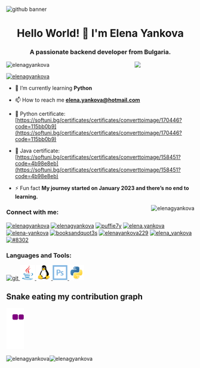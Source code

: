![github banner](https://github.com/ElenaGYankova/SoftUni-Python-Fundamentals-2023/assets/122468758/1649ebe1-6f1e-41ba-937a-15c0cd5e7190)
<h1 align="center">Hello World! 👋 I'm Elena Yankova</h1>
<h3 align="center">A passionate backend developer from Bulgaria.</h3>
<p><img align="right" src="https://github.com/ElenaGYankova/SoftUni-Python-Fundamentals-2023/assets/122468758/87525793-de96-4917-bc9a-affbc4c37139.gif" width="160" /></p>
<p align="left"> <img src="https://komarev.com/ghpvc/?username=elenagyankova&label=Profile%20views&color=0e75b6&style=flat" alt="elenagyankova" /> </p>

<p align="left"> <a href="https://github.com/ryo-ma/github-profile-trophy"><img src="https://github-profile-trophy.vercel.app/?username=elenagyankova" alt="elenagyankova" /></a> </p>

- 🌱 I’m currently learning **Python**

- 📫 How to reach me **elena.yankova@hotmail.com**

- 📝 Python certificate: [https://softuni.bg/certificates/certificates/converttoimage/170446?code=115bb0b9](https://softuni.bg/certificates/certificates/converttoimage/170446?code=115bb0b9)

- 📄 Java certificate: [https://softuni.bg/certificates/certificates/converttoimage/158451?code=4b98e8eb](https://softuni.bg/certificates/certificates/converttoimage/158451?code=4b98e8eb)

- ⚡ Fun fact **My journey started on January 2023 and there’s no end to learning.**

<p><img align="right" src="https://github-readme-stats.vercel.app/api/top-langs?username=elenagyankova&show_icons=true&locale=en&layout=compact" alt="elenagyankova" /></p>

<h3 align="left">Connect with me:</h3>
<p align="left">
<a href="https://codepen.io/elenagyankova" target="blank"><img align="center" src="https://raw.githubusercontent.com/rahuldkjain/github-profile-readme-generator/master/src/images/icons/Social/codepen.svg" alt="elenagyankova" height="30" width="40" /></a>
<a href="https://dev.to/elenagyankova" target="blank"><img align="center" src="https://raw.githubusercontent.com/rahuldkjain/github-profile-readme-generator/master/src/images/icons/Social/devto.svg" alt="elenagyankova" height="30" width="40" /></a>
<a href="https://twitter.com/puffie7y" target="blank"><img align="center" src="https://raw.githubusercontent.com/rahuldkjain/github-profile-readme-generator/master/src/images/icons/Social/twitter.svg" alt="puffie7y" height="30" width="40" /></a>
<a href="https://linkedin.com/in/elena.yankova" target="blank"><img align="center" src="https://raw.githubusercontent.com/rahuldkjain/github-profile-readme-generator/master/src/images/icons/Social/linked-in-alt.svg" alt="elena.yankova" height="30" width="40" /></a>
<a href="https://stackoverflow.com/users/21868509/elena-yankova" target="blank"><img align="center" src="https://raw.githubusercontent.com/rahuldkjain/github-profile-readme-generator/master/src/images/icons/Social/stack-overflow.svg" alt="elena-yankova" height="30" width="40" /></a>
<a href="https://instagram.com/booksandquot3s" target="blank"><img align="center" src="https://raw.githubusercontent.com/rahuldkjain/github-profile-readme-generator/master/src/images/icons/Social/instagram.svg" alt="booksandquot3s" height="30" width="40" /></a>
<a href="https://www.youtube.com/c/elenayankova229" target="blank"><img align="center" src="https://raw.githubusercontent.com/rahuldkjain/github-profile-readme-generator/master/src/images/icons/Social/youtube.svg" alt="elenayankova229" height="30" width="40" /></a>
<a href="https://www.hackerrank.com/elena_yankova" target="blank"><img align="center" src="https://raw.githubusercontent.com/rahuldkjain/github-profile-readme-generator/master/src/images/icons/Social/hackerrank.svg" alt="elena_yankova" height="30" width="40" /></a>
<a href="https://discord.gg/#8302" target="blank"><img align="center" src="https://raw.githubusercontent.com/rahuldkjain/github-profile-readme-generator/master/src/images/icons/Social/discord.svg" alt="#8302" height="30" width="40" /></a>
</p>

<h3 align="left">Languages and Tools:</h3>
<p align="left"> <a href="https://git-scm.com/" target="_blank" rel="noreferrer"> <img src="https://www.vectorlogo.zone/logos/git-scm/git-scm-icon.svg" alt="git" width="40" height="40"/> </a> <a href="https://www.java.com" target="_blank" rel="noreferrer"> <img src="https://raw.githubusercontent.com/devicons/devicon/master/icons/java/java-original.svg" alt="java" width="40" height="40"/> </a> <a href="https://www.linux.org/" target="_blank" rel="noreferrer"> <img src="https://raw.githubusercontent.com/devicons/devicon/master/icons/linux/linux-original.svg" alt="linux" width="40" height="40"/> </a> <a href="https://www.photoshop.com/en" target="_blank" rel="noreferrer"> <img src="https://raw.githubusercontent.com/devicons/devicon/master/icons/photoshop/photoshop-line.svg" alt="photoshop" width="40" height="40"/> </a> <a href="https://www.python.org" target="_blank" rel="noreferrer"> <img src="https://raw.githubusercontent.com/devicons/devicon/master/icons/python/python-original.svg" alt="python" width="40" height="40"/> </a> </p>


## Snake eating my contribution graph
![snake gif](https://github.com/elenagyankova/elenagyankova/blob/output/github-contribution-grid-snake.gif)


<p><img align="left" src="https://github-readme-stats.vercel.app/api?username=elenagyankova&show_icons=true&locale=en" alt="elenagyankova" /></p>

<p>&nbsp;<img align="left" src="https://github-readme-streak-stats.herokuapp.com/?user=elenagyankova&" alt="elenagyankova" /></p>

